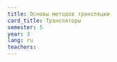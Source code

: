```yaml
---
title: Основы методов трансляции
card_title: Трансляторы
semester: 5
year: 3
lang: ru
teachers:
---
```


